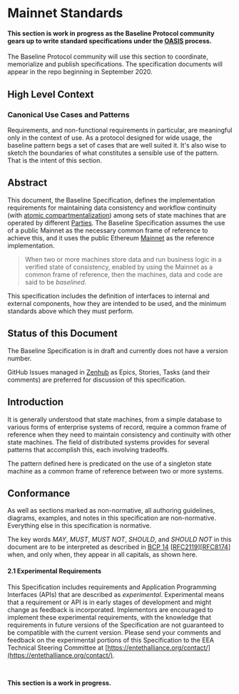 # Mainnet Standards

#### This section is work in progress as the Baseline Protocol community gears up to write standard specifications under the [OASIS](https://oasis-open.org) process. <a href="#this-section-is-work-in-progress-as-the-baseline-protocol-community-gears-up-to-standardize-the-lear" id="this-section-is-work-in-progress-as-the-baseline-protocol-community-gears-up-to-standardize-the-lear"></a>

The Baseline Protocol community will use this section to coordinate, memorialize and publish specifications. The specification documents will appear in the repo beginning in September 2020.

## High Level Context <a href="#high-level-context" id="high-level-context"></a>

### Canonical Use Cases and Patterns <a href="#canonical-use-cases-and-patterns" id="canonical-use-cases-and-patterns"></a>

Requirements, and non-functional requirements in particular, are meaningful only in the context of use. As a protocol designed for wide usage, the baseline pattern begs a set of cases that are well suited it. It's also wise to sketch the boundaries of what constitutes a sensible use of the pattern. That is the intent of this section.

## Abstract <a href="#abstract" id="abstract"></a>

This document, the Baseline Specification, defines the implementation requirements for maintaining data consistency and workflow continuity (with [atomic compartmentalization](./)) among sets of state machines that are operated by different [Parties](./). The Baseline Specification assumes the use of a public Mainnet as the necessary common frame of reference to achieve this, and it uses the public Ethereum [Mainnet](./) as the reference implementation.

> When two or more machines store data and run business logic in a verified state of consistency, enabled by using the Mainnet as a common frame of reference, then the machines, data and code are said to be _baselined_.

This specification includes the definition of interfaces to internal and external components, how they are intended to be used, and the minimum standards above which they must perform.

## **Status of this Document** <a href="#status-of-this-document" id="status-of-this-document"></a>

The Baseline Specification is in draft and currently does not have a version number.

GitHub Issues managed in [Zenhub](https://github.com/ethereum-oasis/baseline/tree/master/radish34/ui#workspaces/baseline-5e713dc4f555144d9d6d17f6/roadmap?repos=239590893) as Epics, Stories, Tasks (and their comments) are preferred for discussion of this specification.

## Introduction <a href="#introduction" id="introduction"></a>

It is generally understood that state machines, from a simple database to various forms of enterprise systems of record, require a common frame of reference when they need to maintain consistency and continuity with other state machines. The field of distributed systems provides for several patterns that accomplish this, each involving tradeoffs.

The pattern defined here is predicated on the use of a singleton state machine as a common frame of reference between two or more systems.

## Conformance <a href="#conformance" id="conformance"></a>

As well as sections marked as non-normative, all authoring guidelines, diagrams, examples, and notes in this specification are non-normative. Everything else in this specification is normative.

The key words _MAY_, _MUST_, _MUST NOT_, _SHOULD_, and _SHOULD NOT_ in this document are to be interpreted as described in [BCP 14](https://tools.ietf.org/html/bcp14) \[[RFC2119](https://entethalliance.github.io/client-spec/spec.html#bib-rfc2119)]\[[RFC8174](https://entethalliance.github.io/client-spec/spec.html#bib-rfc8174)] when, and only when, they appear in all capitals, as shown here.

#### 2.1 Experimental Requirements <a href="#x2-1-experimental-requirements" id="x2-1-experimental-requirements"></a>

This Specification includes requirements and Application Programming Interfaces (APIs) that are described as _experimental_. Experimental means that a requirement or API is in early stages of development and might change as feedback is incorporated. Implementors are encouraged to implement these experimental requirements, with the knowledge that requirements in future versions of the Specification are not guaranteed to be compatible with the current version. Please send your comments and feedback on the experimental portions of this Specification to the EEA Technical Steering Committee at [https://entethalliance.org/contact/](https://entethalliance.org/contact/).

​

**This section is a work in progress.**
